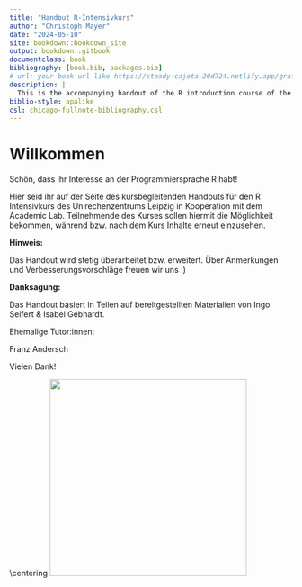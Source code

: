 ```yaml
--- 
title: "Handout R-Intensivkurs"
author: "Christoph Mayer"
date: "2024-05-10"
site: bookdown::bookdown_site
output: bookdown::gitbook
documentclass: book
bibliography: [book.bib, packages.bib]
# url: your book url like https://steady-cajeta-20d724.netlify.app/grafiken.html
description: |
  This is the accompanying handout of the R introduction course of the Unirechenzentrum Leipzig.
biblio-style: apalike
csl: chicago-fullnote-bibliography.csl
---
```

# Willkommen

Schön, dass ihr Interesse an der Programmiersprache R habt!

Hier seid ihr auf der Seite des kursbegleitenden Handouts für den R Intensivkurs des Unirechenzentrums Leipzig in Kooperation mit dem Academic Lab. 
Teilnehmende des Kurses sollen hiermit die Möglichkeit bekommen, während bzw. nach dem Kurs Inhalte erneut einzusehen.

**Hinweis:** 

Das Handout wird stetig überarbeitet bzw. erweitert. Über Anmerkungen und Verbesserungsvorschläge freuen wir uns :)


**Danksagung:** 

Das Handout basiert in Teilen auf bereitgestellten Materialien von Ingo Seifert & Isabel Gebhardt. 

Ehemalige Tutor:innen:

Franz Andersch

Vielen Dank!

\centering
<img src="Abbildungen/2022_URZ_Förderung-IT-Kurse.jpg" alt="" width="350"/>
